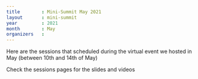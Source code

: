 ```yaml
---
title        : Mini-Summit May 2021
layout       : mini-summit
year         : 2021
month        : May
organizers   :
---
```


Here are the sessions that scheduled during the virtual event we hosted in May (between 10th and 14th of May)

Check the sessions pages for the slides and videos